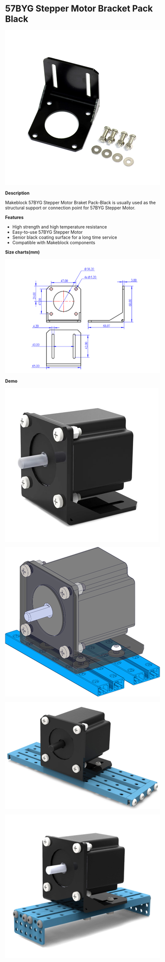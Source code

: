 # 57BYG Stepper Motor Bracket Pack Black

![](../../../../.gitbook/assets/0%20%2873%29.jpeg)

**Description**

Makeblock 57BYG Stepper Motor Braket Pack-Black is usually used as the structural support or connection point for 57BYG Stepper Motor.

**Features**

* High strength and high temperature resistance
* Easy-to-use 57BYG Stepper Motor
* Senior black coating surface for a long time service
* Compatible with Makeblock components

**Size charts\(mm\)**

![](../../../../.gitbook/assets/1%20%2811%29.png)

**Demo**

![](../../../../.gitbook/assets/2%20%2811%29.jpeg)

![](../../../../.gitbook/assets/3%20%287%29.png)

![](../../../../.gitbook/assets/4%20%286%29.png)

![](../../../../.gitbook/assets/5%20%281%29.png)

